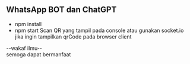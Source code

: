 ## WhatsApp BOT dan ChatGPT 
- npm install
- npm start
Scan QR yang tampil pada console atau gunakan socket.io jika ingin tampilkan qrCode pada browser client

--wakaf ilmu-- <br>
semoga dapat bermanfaat
